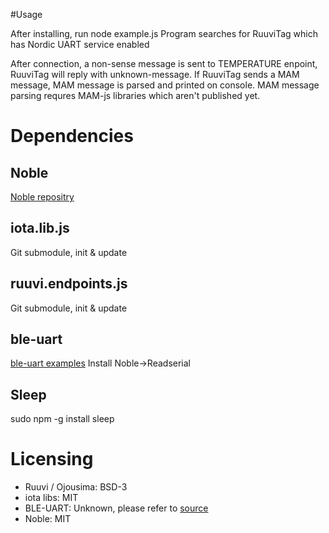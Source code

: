 #Usage

After installing, run node example.js
Program searches for RuuviTag which has Nordic UART service enabled

After connection, a non-sense message is sent to TEMPERATURE enpoint, RuuviTag will reply with unknown-message.
If RuuviTag sends a MAM message, MAM message is parsed and printed on console. 
MAM message parsing requres MAM-js libraries which aren't published yet.

# Dependencies
## Noble
[Noble repositry](https://github.com/sandeepmistry/noble)

## iota.lib.js
Git submodule, init & update

## ruuvi.endpoints.js
Git submodule, init & update

## ble-uart
[ble-uart examples](https://github.com/tigoe/BluetoothLE-Examples)
Install Noble->Readserial

## Sleep
sudo npm -g install sleep

# Licensing
 * Ruuvi / Ojousima: BSD-3
 * iota libs: MIT
 * BLE-UART: Unknown, please refer to [source](https://github.com/tigoe/BluetoothLE-Examples/issues/7)
 * Noble: MIT 

